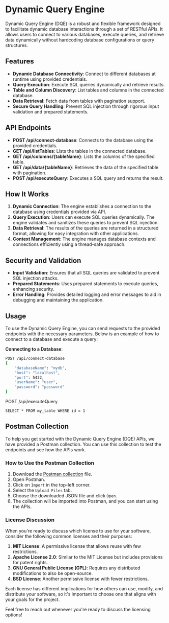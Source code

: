# Dynamic Query Engine

Dynamic Query Engine (DQE) is a robust and flexible framework designed to facilitate dynamic database interactions through a set of RESTful APIs. It allows users to connect to various databases, execute queries, and retrieve data dynamically without hardcoding database configurations or query structures.

## Features

- **Dynamic Database Connectivity**: Connect to different databases at runtime using provided credentials.
- **Query Execution**: Execute SQL queries dynamically and retrieve results.
- **Table and Column Discovery**: List tables and columns in the connected database.
- **Data Retrieval**: Fetch data from tables with pagination support.
- **Secure Query Handling**: Prevent SQL injection through rigorous input validation and prepared statements.

## API Endpoints

- **POST /api/connect-database**: Connects to the database using the provided credentials.
- **GET /api/listTables**: Lists the tables in the connected database.
- **GET /api/columns/{tableName}**: Lists the columns of the specified table.
- **GET /api/data/{tableName}**: Retrieves the data of the specified table with pagination.
- **POST /api/executeQuery**: Executes a SQL query and returns the result.

## How It Works

1. **Dynamic Connection**: The engine establishes a connection to the database using credentials provided via API.
2. **Query Execution**: Users can execute SQL queries dynamically. The engine validates and sanitizes these queries to prevent SQL injection.
3. **Data Retrieval**: The results of the queries are returned in a structured format, allowing for easy integration with other applications.
4. **Context Management**: The engine manages database contexts and connections efficiently using a thread-safe approach.

## Security and Validation

- **Input Validation**: Ensures that all SQL queries are validated to prevent SQL injection attacks.
- **Prepared Statements**: Uses prepared statements to execute queries, enhancing security.
- **Error Handling**: Provides detailed logging and error messages to aid in debugging and maintaining the application.

## Usage

To use the Dynamic Query Engine, you can send requests to the provided endpoints with the necessary parameters. Below is an example of how to connect to a database and execute a query:

**Connecting to a Database**:
```sh
POST /api/connect-database
{
    "databaseName": "mydb",
    "host": "localhost",
    "port": 5432,
    "userName": "user",
    "password": "password"
}
````

POST /api/executeQuery
```
SELECT * FROM my_table WHERE id = 1
```


## Postman Collection

To help you get started with the Dynamic Query Engine (DQE) APIs, we have provided a Postman collection. You can use this collection to test the endpoints and see how the APIs work.

### How to Use the Postman Collection

1. Download the [Postman collection](./postman/DQE.postman_collection.json) file.
2. Open Postman.
3. Click on `Import` in the top-left corner.
4. Select the `Upload Files` tab.
5. Choose the downloaded JSON file and click `Open`.
6. The collection will be imported into Postman, and you can start using the APIs.

### License Discussion

When you're ready to discuss which license to use for your software, consider the following common licenses and their purposes:

1. **MIT License**: A permissive license that allows reuse with few restrictions.
2. **Apache License 2.0**: Similar to the MIT License but includes provisions for patent rights.
3. **GNU General Public License (GPL)**: Requires any distributed modifications to also be open-source.
4. **BSD License**: Another permissive license with fewer restrictions.

Each license has different implications for how others can use, modify, and distribute your software, so it's important to choose one that aligns with your goals for the project.

Feel free to reach out whenever you're ready to discuss the licensing options!
